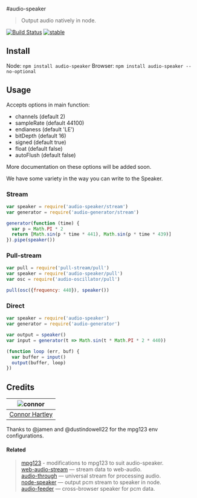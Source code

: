 #audio-speaker

> Output audio natively in node.

[![Build Status](https://api.travis-ci.org/audiojs/audio-speaker.svg?branch=release-2.0)](https://travis-ci.org/audiojs/audio-speaker) [![stable](http://badges.github.io/stability-badges/dist/stable.svg)](http://github.com/badges/stability-badges)

## Install

Node: `npm install audio-speaker`
Browser: `npm install audio-speaker --no-optional`

## Usage

Accepts options in main function:

 - channels (default 2)
 - sampleRate (default 44100)
 - endianess (default 'LE')
 - bitDepth (default 16)
 - signed (default true)
 - float (default false)
 - autoFlush (default false)

More documentation on these options will be added soon.

We have some variety in the way you can write to the Speaker.

### Stream
```js
var speaker = require('audio-speaker/stream')
var generator = require('audio-generator/stream')

generator(function (time) {
  var p = Math.PI * 2
  return [Math.sin(p * time * 441), Math.sin(p * time * 439)]
}).pipe(speaker())
```

### Pull-stream
```js
var pull = require('pull-stream/pull')
var speaker = require('audio-speaker/pull')
var osc = require('audio-oscillator/pull')

pull(osc({frequency: 440}), speaker())
```

### Direct

```js
var speaker = require('audio-speaker')
var generator = require('audio-generator')

var output = speaker()
var input = generator(t => Math.sin(t * Math.PI * 2 * 440))

(function loop (err, buf) {
  var buffer = input()
  output(buffer, loop)
})
```

## Credits

| ![connor][connor-avatar]      |
| :---------------------------: |
| [Connor Hartley][connor-link] |

Thanks to @jamen and @dustindowell22 for the mpg123 env configurations.

#### Related

> [mpg123](https://github.com/audiojs/mpg123) - modifications to mpg123 to suit audio-speaker.<br/>
> [web-audio-stream](https://github.com/audiojs/web-audio-stream) — stream data to web-audio.<br/>
> [audio-through](http://npmjs.org/package/audio-through) — universal stream for processing audio.<br/>
> [node-speaker](http://npmjs.org/package/speaker) — output pcm stream to speaker in node.<br/>
> [audio-feeder](https://github.com/brion/audio-feeder) — cross-browser speaker for pcm data.<br/>

  [connor-avatar]: https://avatars0.githubusercontent.com/u/12867785?v=3&s=125
  [connor-link]: https://github.com/connorhartley
